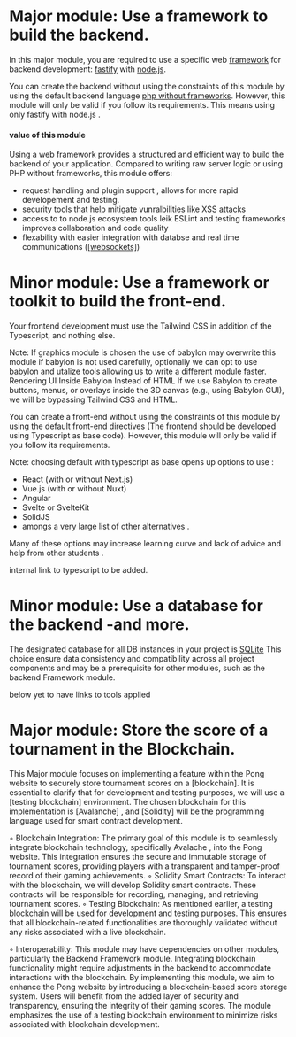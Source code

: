 # Major module: Use a framework to build the backend.
In this major module, you are required to use a specific web <a href="Definitions.md#frameworks " title="software framework that is designed to support the development of web applications ">framework</a> for backend
development:  [fastify](fastify.md)  with [node.js](node_js.md).

You can create the backend without using the constraints of this
module by using the default backend language [php without frameworks](small_frameworks.md). However, this module will only be valid if you
follow its requirements. This means using only fastify with node.js . 

#### value of this module 

Using a web framework  provides a structured and efficient way to build the backend of your application. Compared to writing raw server logic or using PHP without frameworks, this module offers:

- request handling and plugin support , allows for more rapid developement and testing.
- security tools that help mitigate vunralbilities like XSS attacks
- access to to node.js ecosystem tools leik ESLint and testing frameworks improves collaboration and code quality
- flexability with easier integration with databse and real time communications (<a href="Definitions.md#websockets " title="  a communication protocol that provides a persistent, bidirectional, full-duplex channel over a single TCP connection">[websockets]</a>)

 
# Minor module: Use a framework or toolkit to build the front-end.
Your frontend development must use the Tailwind CSS in addition of the Typescript, and nothing else.

Note: If graphics module is chosen the use of babylon may overwrite this module if babylon is not used carefully, optionally we can opt to use babylon and utalize tools allowing us to write a different module faster. Rendering UI Inside Babylon Instead of HTML
If we use Babylon to create buttons, menus, or overlays inside the 3D canvas (e.g., using Babylon GUI), we will be bypassing Tailwind CSS and HTML.

You can create a front-end without using the constraints of this
module by using the default front-end directives (The frontend should be developed using Typescript as base code). However, this module will only be valid if you follow its requirements.

Note: choosing default with typescript as base opens up options to use :

- React (with or without Next.js)
- Vue.js (with or without Nuxt)
- Angular
- Svelte or SvelteKit
- SolidJS
- amongs a very large list of other alternatives .

Many of these options may increase learning curve and lack of advice and help from other students .

internal link to typescript to be added.


# Minor module: Use a database for the backend -and more.
The designated database for all DB instances in your project is [SQLite](sqllite.md) This choice
ensure data consistency and compatibility across all project components and may
be a prerequisite for other modules, such as the backend Framework module.


below yet to have links to tools applied
# Major module: Store the score of a tournament in the Blockchain.
This Major module focuses on implementing a feature within the Pong website to
securely store tournament scores on a [blockchain]. It is essential to clarify that for
development and testing purposes, we will use a [testing blockchain] environment.
The chosen blockchain for this implementation is [Avalanche] , and [Solidity] will be
the programming language used for smart contract development.

◦ Blockchain Integration: The primary goal of this module is to seamlessly integrate blockchain technology, specifically Avalache , into the Pong website.
This integration ensures the secure and immutable storage of tournament
scores, providing players with a transparent and tamper-proof record of their
gaming achievements.
◦ Solidity Smart Contracts: To interact with the blockchain, we will develop
Solidity smart contracts. These contracts will be responsible for recording,
managing, and retrieving tournament scores.
◦ Testing Blockchain: As mentioned earlier, a testing blockchain will be used for
development and testing purposes. This ensures that all blockchain-related
functionalities are thoroughly validated without any risks associated with a
live blockchain.

◦ Interoperability: This module may have dependencies on other modules, particularly the Backend Framework module. Integrating blockchain functionality
might require adjustments in the backend to accommodate interactions with
the blockchain.
By implementing this module, we aim to enhance the Pong website by introducing
a blockchain-based score storage system. Users will benefit from the added layer
of security and transparency, ensuring the integrity of their gaming scores. The
module emphasizes the use of a testing blockchain environment to minimize risks
associated with blockchain development.
